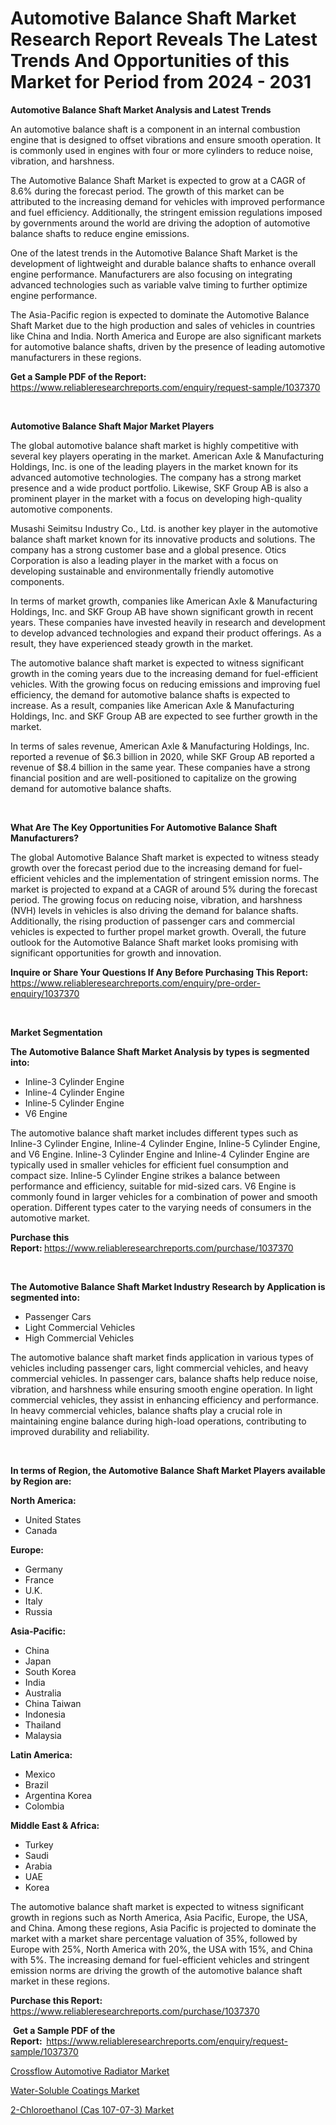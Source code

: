<p><h1>Automotive Balance Shaft Market Research Report Reveals The Latest Trends And Opportunities of this Market for Period from 2024 - 2031</h1></p><p><strong>Automotive Balance Shaft Market Analysis and Latest Trends</strong></p>
<p><p>An automotive balance shaft is a component in an internal combustion engine that is designed to offset vibrations and ensure smooth operation. It is commonly used in engines with four or more cylinders to reduce noise, vibration, and harshness.</p><p>The Automotive Balance Shaft Market is expected to grow at a CAGR of 8.6% during the forecast period. The growth of this market can be attributed to the increasing demand for vehicles with improved performance and fuel efficiency. Additionally, the stringent emission regulations imposed by governments around the world are driving the adoption of automotive balance shafts to reduce engine emissions.</p><p>One of the latest trends in the Automotive Balance Shaft Market is the development of lightweight and durable balance shafts to enhance overall engine performance. Manufacturers are also focusing on integrating advanced technologies such as variable valve timing to further optimize engine performance.</p><p>The Asia-Pacific region is expected to dominate the Automotive Balance Shaft Market due to the high production and sales of vehicles in countries like China and India. North America and Europe are also significant markets for automotive balance shafts, driven by the presence of leading automotive manufacturers in these regions.</p></p>
<p><strong>Get a Sample PDF of the Report:&nbsp;</strong> <a href="https://www.reliableresearchreports.com/enquiry/request-sample/1037370">https://www.reliableresearchreports.com/enquiry/request-sample/1037370</a></p>
<p>&nbsp;</p>
<p><strong>Automotive Balance Shaft Major Market Players</strong></p>
<p><p>The global automotive balance shaft market is highly competitive with several key players operating in the market. American Axle & Manufacturing Holdings, Inc. is one of the leading players in the market known for its advanced automotive technologies. The company has a strong market presence and a wide product portfolio. Likewise, SKF Group AB is also a prominent player in the market with a focus on developing high-quality automotive components.</p><p>Musashi Seimitsu Industry Co., Ltd. is another key player in the automotive balance shaft market known for its innovative products and solutions. The company has a strong customer base and a global presence. Otics Corporation is also a leading player in the market with a focus on developing sustainable and environmentally friendly automotive components.</p><p>In terms of market growth, companies like American Axle & Manufacturing Holdings, Inc. and SKF Group AB have shown significant growth in recent years. These companies have invested heavily in research and development to develop advanced technologies and expand their product offerings. As a result, they have experienced steady growth in the market.</p><p>The automotive balance shaft market is expected to witness significant growth in the coming years due to the increasing demand for fuel-efficient vehicles. With the growing focus on reducing emissions and improving fuel efficiency, the demand for automotive balance shafts is expected to increase. As a result, companies like American Axle & Manufacturing Holdings, Inc. and SKF Group AB are expected to see further growth in the market.</p><p>In terms of sales revenue, American Axle & Manufacturing Holdings, Inc. reported a revenue of $6.3 billion in 2020, while SKF Group AB reported a revenue of $8.4 billion in the same year. These companies have a strong financial position and are well-positioned to capitalize on the growing demand for automotive balance shafts.</p></p>
<p>&nbsp;</p>
<p><strong>What Are The Key Opportunities For Automotive Balance Shaft Manufacturers?</strong></p>
<p><p>The global Automotive Balance Shaft market is expected to witness steady growth over the forecast period due to the increasing demand for fuel-efficient vehicles and the implementation of stringent emission norms. The market is projected to expand at a CAGR of around 5% during the forecast period. The growing focus on reducing noise, vibration, and harshness (NVH) levels in vehicles is also driving the demand for balance shafts. Additionally, the rising production of passenger cars and commercial vehicles is expected to further propel market growth. Overall, the future outlook for the Automotive Balance Shaft market looks promising with significant opportunities for growth and innovation.</p></p>
<p><strong>Inquire or Share Your Questions If Any Before Purchasing This Report:</strong> <a href="https://www.reliableresearchreports.com/enquiry/pre-order-enquiry/1037370">https://www.reliableresearchreports.com/enquiry/pre-order-enquiry/1037370</a></p>
<p>&nbsp;</p>
<p><strong>Market Segmentation</strong></p>
<p><strong>The Automotive Balance Shaft Market Analysis by types is segmented into:</strong></p>
<p><ul><li>Inline-3 Cylinder Engine</li><li>Inline-4 Cylinder Engine</li><li>Inline-5 Cylinder Engine</li><li>V6 Engine</li></ul></p>
<p><p>The automotive balance shaft market includes different types such as Inline-3 Cylinder Engine, Inline-4 Cylinder Engine, Inline-5 Cylinder Engine, and V6 Engine. Inline-3 Cylinder Engine and Inline-4 Cylinder Engine are typically used in smaller vehicles for efficient fuel consumption and compact size. Inline-5 Cylinder Engine strikes a balance between performance and efficiency, suitable for mid-sized cars. V6 Engine is commonly found in larger vehicles for a combination of power and smooth operation. Different types cater to the varying needs of consumers in the automotive market.</p></p>
<p><strong>Purchase this Report:&nbsp;</strong><a href="https://www.reliableresearchreports.com/purchase/1037370">https://www.reliableresearchreports.com/purchase/1037370</a></p>
<p>&nbsp;</p>
<p><strong>The Automotive Balance Shaft Market Industry Research by Application is segmented into:</strong></p>
<p><ul><li>Passenger Cars</li><li>Light Commercial Vehicles</li><li>High Commercial Vehicles</li></ul></p>
<p><p>The automotive balance shaft market finds application in various types of vehicles including passenger cars, light commercial vehicles, and heavy commercial vehicles. In passenger cars, balance shafts help reduce noise, vibration, and harshness while ensuring smooth engine operation. In light commercial vehicles, they assist in enhancing efficiency and performance. In heavy commercial vehicles, balance shafts play a crucial role in maintaining engine balance during high-load operations, contributing to improved durability and reliability.</p></p>
<p>&nbsp;</p>
<p><strong>In terms of Region, the Automotive Balance Shaft Market Players available by Region are:</strong></p>
<p>
    <p> <strong> North America: </strong>
        <ul>
            <li>United States</li>
            <li>Canada</li>
        </ul>
        </p> 
    <p> <strong> Europe: </strong>
        <ul>
            <li>Germany</li>
            <li>France</li>
            <li>U.K.</li>
            <li>Italy</li>
            <li>Russia</li>
        </ul>
        </p> 
    <p> <strong> Asia-Pacific: </strong>
        <ul>
            <li>China</li>
            <li>Japan</li>
            <li>South Korea</li>
            <li>India</li>
            <li>Australia</li>
            <li>China Taiwan</li>
            <li>Indonesia</li>
            <li>Thailand</li>
            <li>Malaysia</li>
        </ul>
        </p> 
    <p> <strong> Latin America: </strong>
        <ul>
            <li>Mexico</li>
            <li>Brazil</li>
            <li>Argentina Korea</li>
            <li>Colombia</li>
        </ul>
        </p> 
    <p> <strong> Middle East & Africa: </strong>
        <ul>
            <li>Turkey</li>
            <li>Saudi</li>
            <li>Arabia</li>
            <li>UAE</li>
            <li>Korea</li>
        </ul>
    </p>
    </p>
<p><p>The automotive balance shaft market is expected to witness significant growth in regions such as North America, Asia Pacific, Europe, the USA, and China. Among these regions, Asia Pacific is projected to dominate the market with a market share percentage valuation of 35%, followed by Europe with 25%, North America with 20%, the USA with 15%, and China with 5%. The increasing demand for fuel-efficient vehicles and stringent emission norms are driving the growth of the automotive balance shaft market in these regions.</p></p>
<p><strong>Purchase this Report: </strong><a href="https://www.reliableresearchreports.com/purchase/1037370">https://www.reliableresearchreports.com/purchase/1037370</a></p>
<p>&nbsp;<strong>Get a Sample PDF of the Report:&nbsp;&nbsp;</strong><a href="https://www.reliableresearchreports.com/enquiry/request-sample/1037370">https://www.reliableresearchreports.com/enquiry/request-sample/1037370</a></p>
<p><strong></strong></p>
<p><p><a href="https://view.publitas.com/reportprime-1/insights-into-crossflow-automotive-radiator-market-size-analysing-market-share-trends-and-growth-from-2023-to-2030/">Crossflow Automotive Radiator Market</a></p><p><a href="https://view.publitas.com/reportprime-1/decoding-the-water-soluble-coatings-market-a-deep-dive-into-the-latest-market-trends-market-segmentation-and-competitive-analysis/">Water-Soluble Coatings Market</a></p><p><a href="https://view.publitas.com/reportprime-1/2-chloroethanol-cas-107-07-3-market-share-market-new-trends-analysis-report-by-type-by-application-by-end-use-by-region-and-segment-forecasts-2023-2030/">2-Chloroethanol (Cas 107-07-3) Market</a></p></p>